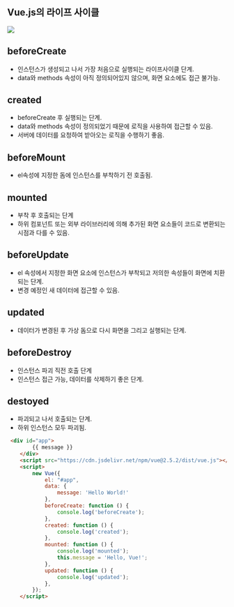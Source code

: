 ## Vue.js의 라이프 사이클

<img src='https://joshua1988.github.io/vue-camp/assets/img/lifecycle.dcbe29f6.png' />

## beforeCreate
- 인스턴스가 생성되고 나서 가장 처음으로 실행되는 라이프사이클 단계.
- data와 methods 속성이 아직 정의되어있지 않으며, 화면 요소에도 접근 불가능.

## created
- beforeCreate 후 실행되는 단계.
- data와 methods 속성이 정의되었기 때문에 로직을 사용하여 접근할 수 있음.
- 서버에 데이터를 요청하여 받아오는 로직을 수행하기 좋음.

## beforeMount
- el속성에 지정한 돔에 인스턴스를 부착하기 전 호출됨.

## mounted
- 부착 후 호출되는 단계
- 하위 컴포넌트 또는 외부 라이브러리에 의해 추가된 화면 요소들이 코드로 변환되는 시점과 다를 수 있음.

## beforeUpdate
- el 속성에서 지정한 화면 요소에 인스턴스가 부착되고 저의한 속성들이 화면에 치환되는 단계.
- 변경 예정인 새 데이터에 접근할 수 있음.

## updated
- 데이터가 변경된 후 가상 돔으로 다시 화면을 그리고 실행되는 단계.

## beforeDestroy 
- 인스턴스 파괴 직전 호출 단계
- 인스턴스 접근 가능, 데이터를 삭제하기 좋은 단계.

## destoyed
- 파괴되고 나서 호출되는 단계.
- 하위 인스턴스 모두 파괴됨.

```html
 <div id="app">
        {{ message }}
    </div>
    <script src="https://cdn.jsdelivr.net/npm/vue@2.5.2/dist/vue.js"></script>
    <script>
        new Vue({
            el: "#app",
            data: {
                message: 'Hello World!'
            },
            beforeCreate: function () {
                console.log('beforeCreate');
            },
            created: function () {
                console.log('created');
            },
            mounted: function () {
                console.log('mounted');
                this.message = 'Hello, Vue!';
            },
            updated: function () {
                console.log('updated');
            },
        });
    </script>
```